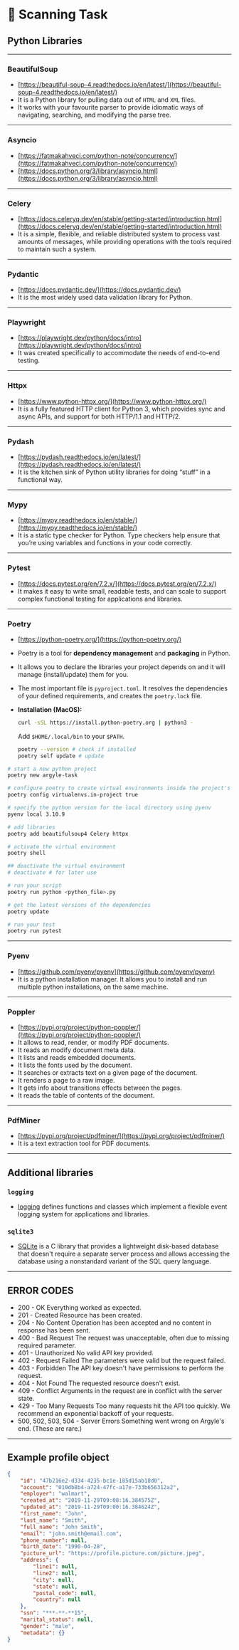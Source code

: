 # 🦦 Scanning Task

## Python Libraries

---

### BeautifulSoup

- [https://beautiful-soup-4.readthedocs.io/en/latest/](https://beautiful-soup-4.readthedocs.io/en/latest/)
- It is a Python library for pulling data out of `HTML` and `XML` files.
- It works with your favourite parser to provide idiomatic ways of navigating, searching, and modifying the parse tree.

---

### Asyncio

- [https://fatmakahveci.com/python-note/concurrency/](https://fatmakahveci.com/python-note/concurrency/)
- [https://docs.python.org/3/library/asyncio.html](https://docs.python.org/3/library/asyncio.html)

---

### Celery

- [https://docs.celeryq.dev/en/stable/getting-started/introduction.html](https://docs.celeryq.dev/en/stable/getting-started/introduction.html)
- It is a simple, flexible, and reliable distributed system to process vast amounts of messages, while providing operations with the tools required to maintain such a system.

---

### Pydantic

- [https://docs.pydantic.dev/](https://docs.pydantic.dev/)
- It is the most widely used data validation library for Python.

---

### Playwright

- [https://playwright.dev/python/docs/intro](https://playwright.dev/python/docs/intro)
- It was created specifically to accommodate the needs of end-to-end testing.

---

### Httpx

- [https://www.python-httpx.org/](https://www.python-httpx.org/)
- It is a fully featured HTTP client for Python 3, which provides sync and async APIs, and support for both HTTP/1.1 and HTTP/2.

---

### Pydash

- [https://pydash.readthedocs.io/en/latest/](https://pydash.readthedocs.io/en/latest/)
- It is the kitchen sink of Python utility libraries for doing “stuff” in a functional way.

---

### Mypy

- [https://mypy.readthedocs.io/en/stable/](https://mypy.readthedocs.io/en/stable/)
- It is a static type checker for Python. Type checkers help ensure that you’re using variables and functions in your code correctly.

---

### Pytest

- [https://docs.pytest.org/en/7.2.x/](https://docs.pytest.org/en/7.2.x/)
- It makes it easy to write small, readable tests, and can scale to support complex functional testing for applications and libraries.

---

### Poetry

- [https://python-poetry.org/](https://python-poetry.org/)
- Poetry is a tool for **dependency management** and **packaging** in Python.
- It allows you to declare the libraries your project depends on and it will manage (install/update) them for you.
- The most important file is `pyproject.toml`. It resolves the dependencies of your defined requirements, and creates the `poetry.lock` file.
- **Installation (MacOS):**

  ```bash
  curl -sSL https://install.python-poetry.org | python3 -
  ```

  Add `$HOME/.local/bin` to your `$PATH`.

  ```bash
  poetry --version # check if installed
  poetry self update # update
  ```

```bash
# start a new python project
poetry new argyle-task

# configure poetry to create virtual environments inside the project's root directory
poetry config virtualenvs.in-project true

# specify the python version for the local directory using pyenv
pyenv local 3.10.9

# add libraries
poetry add beautifulsoup4 Celery httpx

# activate the virtual environment
poetry shell

## deactivate the virtual environment
# deactivate # for later use

# run your script
poetry run python <python_file>.py

# get the latest versions of the dependencies 
poetry update

# run your test
poetry run pytest
```

---

### Pyenv

- [https://github.com/pyenv/pyenv](https://github.com/pyenv/pyenv)
- It is a python installation manager. It allows you to install and run multiple python installations, on the same machine.

---

### Poppler

- [https://pypi.org/project/python-poppler/](https://pypi.org/project/python-poppler/)
- It allows to read, render, or modify PDF documents.
- It reads an modify document meta data.
- It lists and reads embedded documents.
- It lists the fonts used by the document.
- It searches or extracts text on a given page of the document.
- It renders a page to a raw image.
- It gets info about transitions effects between the pages.
- It reads the table of contents of the document.

---

### PdfMiner

- [https://pypi.org/project/pdfminer/](https://pypi.org/project/pdfminer/)
- It is a text extraction tool for PDF documents.

---

## Additional libraries

### `logging`

- [logging](https://docs.python.org/3/library/logging.html?highlight=logging#module-logging) defines functions and classes which implement a flexible event logging system for applications and libraries.

### `sqlite3`

- [SQLite](https://docs.python.org/3.8/library/sqlite3.html) is a C library that provides a lightweight disk-based database that doesn't require a separate server process and allows accessing the database using a nonstandard variant of the SQL query language.

---

## ERROR CODES

- 200 - OK Everything worked as expected.
- 201 - Created Resource has been created.
- 204 - No Content Operation has been accepted and no content in response has been sent.
- 400 - Bad Request The request was unacceptable, often due to missing required parameter.
- 401 - Unauthorized No valid API key provided.
- 402 - Request Failed The parameters were valid but the request failed.
- 403 - Forbidden The API key doesn't have permissions to perform the request.
- 404 - Not Found The requested resource doesn't exist.
- 409 - Conflict Arguments in the request are in conflict with the server state.
- 429 - Too Many Requests Too many requests hit the API too quickly. We recommend an exponential backoff of your requests.
- 500, 502, 503, 504 - Server Errors Something went wrong on Argyle's end. (These are rare.)

---

## Example profile object

```json
{
    "id": "47b216e2-d334-4235-bc1e-185d15ab18d0",
    "account": "010db8b4-a724-47fc-a17e-733b656312a2",
    "employer": "walmart",
    "created_at": "2019-11-29T09:00:16.384575Z",
    "updated_at": "2019-11-29T09:00:16.384624Z",
    "first_name": "John",
    "last_name": "Smith",
    "full_name": "John Smith",
    "email": "john.smith@email.com",
    "phone_number": null,
    "birth_date": "1990-04-28",
    "picture_url": "https://profile.picture.com/picture.jpeg",
    "address": {
        "line1": null,
        "line2": null,
        "city": null,
        "state": null,
        "postal_code": null,
        "country": null
    },
    "ssn": "***-**-**15",
    "marital_status": null,
    "gender": "male",
    "metadata": {}
}
```
